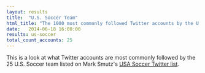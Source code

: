 ```yaml
---
layout: results
title:  "U.S. Soccer Team"
html_title: "The 1000 most commonly followed Twitter accounts by the U.S. Soccer team"
date:   2014-06-18 16:00:00
results: us-soccer
total_count_accounts: 25
---
```


This is a look at what Twitter accounts are most commonly followed by the 25 U.S. Soccer team listed on Mark Smutz's [USA Soccer Twitter list](https://twitter.com/trenchdiggerSKC/usa-soccer/members).
